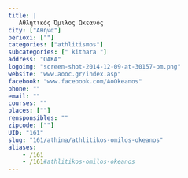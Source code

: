 ```yaml
---
title: |
   Αθλητικός Όμιλος Ωκεανός
city: ["Αθήνα"]
perioxi: [""]
categories: ["athlitismos"]
subcategories: [" kithara "]
address: "OAKA"
logoimg: "screen-shot-2014-12-09-at-30157-pm.png"
website: "www.aooc.gr/index.asp"
facebook: "www.facebook.com/AoOkeanos"
phone: ""
email: ""
courses: ""
places: [""]
rensponsibles: ""
zipcode: [""]
UID: "161"
slug: "161/athina/athlitikos-omilos-okeanos"
aliases:
    - /161
    - /161#athlitikos-omilos-okeanos
---
```


